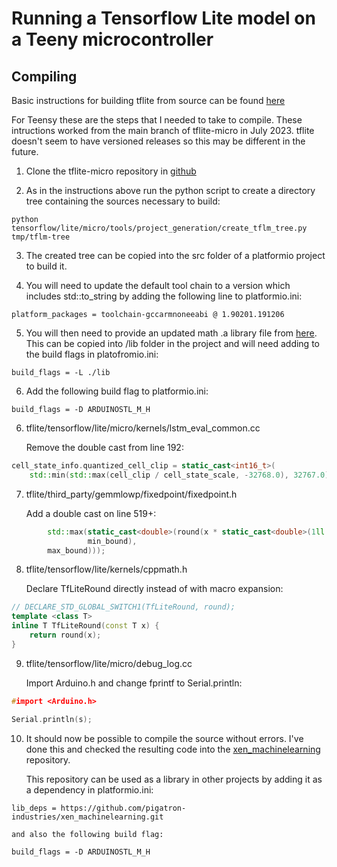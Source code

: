 # Running a Tensorflow Lite model on a Teeny microcontroller


## Compiling

Basic instructions for building tflite from source can be found [here](https://github.com/tensorflow/tflite-micro/blob/main/tensorflow/lite/micro/docs/new_platform_support.md) 

For Teensy these are the steps that I needed to take to compile. These intructions worked from the main branch of tflite-micro in July 2023. tflite doesn't seem to have versioned releases so this may be different in the future. 

1. Clone the tflite-micro repository in [github](https://github.com/tensorflow/tflite-micro/tree/main)

2. As in the instructions above run the python script to create a directory tree containing the sources necessary to build:

```
python tensorflow/lite/micro/tools/project_generation/create_tflm_tree.py tmp/tflm-tree
```

3. The created tree can be copied into the src folder of a platformio project to build it.

4. You will need to update the default tool chain to a version which includes std::to_string by adding the following line to platformio.ini:

```
platform_packages = toolchain-gccarmnoneeabi @ 1.90201.191206
```

5. You will then need to provide an updated math .a library file from [here](https://github.com/ARM-software/CMSIS_4/blob/master/CMSIS/Lib/GCC/libarm_cortexM7lfsp_math.a). 
This can be copied into /lib folder in the project and will need adding to the build flags in platofromio.ini:

```
build_flags = -L ./lib
```

6. Add the following build flag to platformio.ini:

```
build_flags = -D ARDUINOSTL_M_H
```

6. tflite/tensorflow/lite/micro/kernels/lstm_eval_common.cc

    Remove the double cast from line 192:
```c++
cell_state_info.quantized_cell_clip = static_cast<int16_t>(
    std::min(std::max(cell_clip / cell_state_scale, -32768.0), 32767.0));
```

7. tflite/third_party/gemmlowp/fixedpoint/fixedpoint.h

    Add a double cast on line 519+:
```c++
        std::max(static_cast<double>(round(x * static_cast<double>(1ll << kFractionalBits))),
                 min_bound),
        max_bound)));
```

8. tflite/tensorflow/lite/kernels/cppmath.h

    Declare TfLiteRound directly instead of with macro expansion:
```c++
// DECLARE_STD_GLOBAL_SWITCH1(TfLiteRound, round);
template <class T>                                
inline T TfLiteRound(const T x) {                    
    return round(x); 
}
```

9. tflite/tensorflow/lite/micro/debug_log.cc

    Import Arduino.h and change fprintf to Serial.println:
```c++
#import <Arduino.h>
```
```c++
Serial.println(s);
```

10. It should now be possible to compile the source without errors. I've done this and checked the resulting code into the [xen_machinelearning](https://github.com/pigatron-industries/xen_machinelearning) repository.

    This repository can be used as a library in other projects by adding it as a dependency in platformio.ini:

```
lib_deps = https://github.com/pigatron-industries/xen_machinelearning.git
```

    and also the following build flag:

```
build_flags = -D ARDUINOSTL_M_H
```


